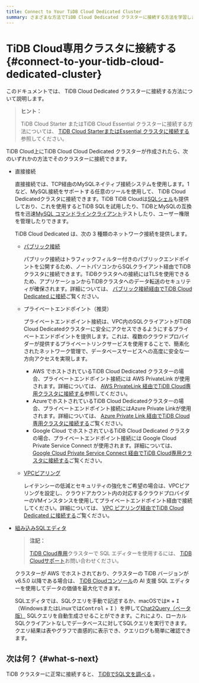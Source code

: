 ```yaml
---
title: Connect to Your TiDB Cloud Dedicated Cluster
summary: さまざまな方法でTiDB Cloud Dedicated クラスターに接続する方法を学習します。
---
```


# TiDB Cloud専用クラスタに接続する {#connect-to-your-tidb-cloud-dedicated-cluster}

このドキュメントでは、 TiDB Cloud Dedicated クラスターに接続する方法について説明します。

> **ヒント：**
>
> TiDB Cloud Starter またはTiDB Cloud Essential クラスターに接続する方法については、 [TiDB Cloud StarterまたはEssential クラスタに接続する](/tidb-cloud/connect-to-tidb-cluster-serverless.md)参照してください。

TiDB Cloud上にTiDB Cloud Cloud Dedicated クラスターが作成されたら、次のいずれかの方法でそのクラスターに接続できます。

-   直接接続

    直接接続では、TCP経由のMySQLネイティブ接続システムを使用します。1 など、MySQL接続をサポートする任意のツールを使用して、 TiDB Cloud Dedicatedクラスタに接続できます。TiDB TiDB Cloudは[SQLシェル](/tidb-cloud/connect-via-sql-shell.md)も提供しており、これを使用するとTiDB SQLを試用したり、TiDBとMySQLの互換性を迅速[MySQL コマンドラインクライアント](https://dev.mysql.com/doc/refman/8.0/en/mysql.html)テストしたり、ユーザー権限を管理したりできます。

    TiDB Cloud Dedicated は、次の 3 種類のネットワーク接続を提供します。

    -   [パブリック接続](/tidb-cloud/connect-via-standard-connection.md)

        パブリック接続はトラフィックフィルター付きのパブリックエンドポイントを公開するため、ノートパソコンからSQLクライアント経由でTiDBクラスタに接続できます。TiDBクラスタへの接続にはTLSを使用できるため、アプリケーションからTiDBクラスタへのデータ転送のセキュリティが確保されます。詳細については、 [パブリック接続経由でTiDB Cloud Dedicated に接続](/tidb-cloud/connect-via-standard-connection.md)ご覧ください。

    -   プライベートエンドポイント（推奨）

        プライベートエンドポイント接続は、VPC内のSQLクライアントがTiDB Cloud Dedicatedクラスターに安全にアクセスできるようにするプライベートエンドポイントを提供します。これは、複数のクラウドプロバイダーが提供するプライベートリンクサービスを使用することで、簡素化されたネットワーク管理で、データベースサービスへの高度に安全な一方向アクセスを実現します。

        -   AWS でホストされているTiDB Cloud Dedicated クラスターの場合、プライベートエンドポイント接続には AWS PrivateLink が使用されます。詳細については、 [AWS PrivateLink 経由でTiDB Cloud専用クラスタに接続する](/tidb-cloud/set-up-private-endpoint-connections.md)参照してください。
        -   AzureでホストされているTiDB Cloud Dedicatedクラスターの場合、プライベートエンドポイント接続にはAzure Private Linkが使用されます。詳細については、 [Azure Private Link 経由でTiDB Cloud専用クラスタに接続する](/tidb-cloud/set-up-private-endpoint-connections-on-azure.md)ご覧ください。
        -   Google Cloud でホストされているTiDB Cloud Dedicated クラスタの場合、プライベートエンドポイント接続には Google Cloud Private Service Connect が使用されます。詳細については、 [Google Cloud Private Service Connect 経由でTiDB Cloud専用クラスタに接続する](/tidb-cloud/set-up-private-endpoint-connections-on-google-cloud.md)ご覧ください。

    -   [VPCピアリング](/tidb-cloud/set-up-vpc-peering-connections.md)

        レイテンシーの低減とセキュリティの強化をご希望の場合は、VPCピアリングを設定し、クラウドアカウント内の対応するクラウドプロバイダーのVMインスタンスを使用してプライベートエンドポイント経由で接続してください。詳細については、 [VPC ピアリング経由でTiDB Cloud Dedicated に接続する](/tidb-cloud/set-up-vpc-peering-connections.md)ご覧ください。

-   [組み込みSQLエディタ](/tidb-cloud/explore-data-with-chat2query.md)

    > **注記：**
    >
    > [TiDB Cloud専用](/tidb-cloud/select-cluster-tier.md#tidb-cloud-dedicated)クラスターで SQL エディターを使用するには、 [TiDB Cloudサポート](/tidb-cloud/tidb-cloud-support.md)お問い合わせください。

    クラスターが AWS でホストされており、クラスターの TiDB バージョンが v6.5.0 以降である場合は、 [TiDB Cloudコンソール](https://tidbcloud.com/)の AI 支援 SQL エディターを使用してデータの価値を最大化できます。

    SQLエディタでは、SQLクエリを手動で記述するか、macOSでは<kbd>⌘</kbd> + <kbd>I</kbd> （WindowsまたはLinuxでは<kbd>Control</kbd> + <kbd>I</kbd> ）を押して[Chat2Query（ベータ版）](/tidb-cloud/tidb-cloud-glossary.md#chat2query) SQLクエリを自動生成させることができます。これにより、ローカルSQLクライアントなしでデータベースに対してSQLクエリを実行できます。クエリ結果は表やグラフで直感的に表示でき、クエリログも簡単に確認できます。

## 次は何？ {#what-s-next}

TiDB クラスターに正常に接続すると、 [TiDBでSQL文を調べる](/basic-sql-operations.md) 。
